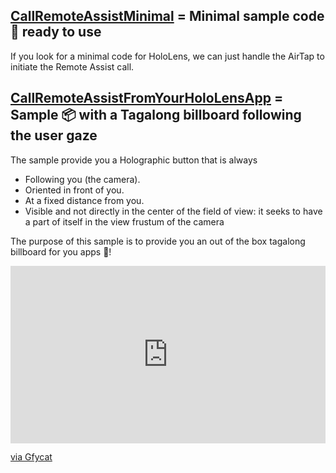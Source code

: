 ## [CallRemoteAssistMinimal](CallRemoteAssistMinimal) = Minimal sample code 📄 ready to use

If you look for a minimal code for HoloLens, we can just handle the AirTap to initiate the Remote Assist call.


## [CallRemoteAssistFromYourHoloLensApp](CallRemoteAssistFromYourHoloLensApp) = Sample 📦 with a Tagalong billboard following the user gaze 

The sample provide you a Holographic button that is always

- Following you (the camera).
- Oriented in front of you.
- At a fixed distance from you.
- Visible and not directly in the center of the field of view: it seeks to have a part of itself in the view frustum of the camera

The purpose of this sample is to provide you an out of the box tagalong billboard for you apps 🎁!

<div style='position:relative; padding-bottom:56.25%'><iframe src='https://gfycat.com/ifr/PortlyPeriodicBaleenwhale' frameborder='0' scrolling='no' width='100%' height='100%' style='position:absolute;top:0;left:0;' allowfullscreen></iframe></div><p> <a href="https://gfycat.com/gifs/detail/PortlyPeriodicBaleenwhale">via Gfycat</a></p>

